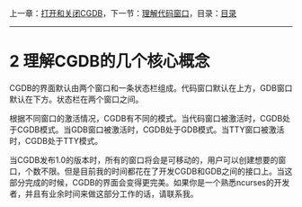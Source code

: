 上一章：[打开和关闭CGDB](<1.0.md>)，下一节：[理解代码窗口](<2.1.md>)，目录：[目录](<contents.md>)

----------

2 理解CGDB的几个核心概念
========================

CGDB的界面默认由两个窗口和一条状态栏组成。代码窗口默认在上方，GDB窗口默认在下方。状态栏在两个窗口之间。

根据不同窗口的激活情况，CGDB有不同的模式。当代码窗口被激活时，CGDB处于CGDB模式。当GDB窗口被激活时，CGDB处于GDB模式。当TTY窗口被激活时，CGDB处于TTY模式。

当CGDB发布1.0的版本时，所有的窗口将会是可移动的，用户可以创建想要的窗口，个数不限。但是目前我的时间都花在了开发CGDB和GDB之间的接口上。当这部分完成的时候，CGDB的界面会变得更完美。如果你是一个熟悉ncurses的开发者，并且有业余时间来做这部分工作的话，请联系我。
